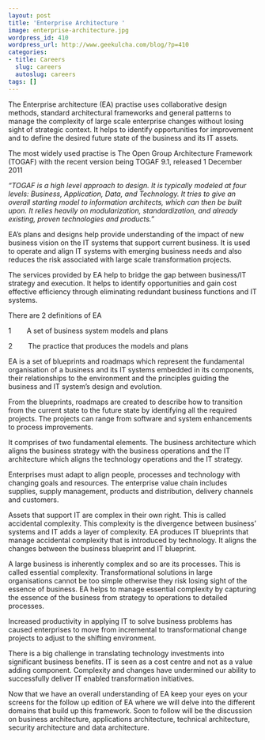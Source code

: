 ```yaml
---
layout: post
title: 'Enterprise Architecture '
image: enterprise-architecture.jpg
wordpress_id: 410
wordpress_url: http://www.geekulcha.com/blog/?p=410
categories:
- title: Careers
  slug: careers
  autoslug: careers
tags: []
---
```

The Enterprise architecture (EA) practise uses collaborative design methods, standard architectural frameworks and general patterns to manage the complexity of large scale enterprise changes without losing sight of strategic context. It helps to identify opportunities for improvement and to define the desired future state of the business and its IT assets.  The most widely used practise is The Open Group Architecture Framework (TOGAF) with the recent version being TOGAF 9.1, released 1 December 2011 _“TOGAF is a high level approach to design. It is typically modeled at four levels: Business, Application, Data, and Technology. It tries to give an overall starting model to information architects, which can then be built upon. It relies heavily on modularization, standardization, and already existing, proven technologies and products.”_  EA’s plans and designs help provide understanding of the impact of new business vision on the IT systems that support current business. It is used to operate and align IT systems with emerging business needs and also reduces the risk associated with large scale transformation projects.  The services provided by EA help to bridge the gap between business/IT strategy and execution. It helps to identify opportunities and gain cost effective efficiency through eliminating redundant business functions and IT systems.  There are 2 definitions of EA  1        A set of business system models and plans  2        The practice that produces the models and plans  EA is a set of blueprints and roadmaps which represent the fundamental organisation of a business and its IT systems embedded in its components, their relationships to the environment and the principles guiding the business and IT system’s design and evolution.  From the blueprints, roadmaps are created to describe how to transition from the current state to the future state by identifying all the required projects. The projects can range from software and system enhancements to process improvements.  It comprises of two fundamental elements. The business architecture which aligns the business strategy with the business operations and the IT architecture which aligns the technology operations and the IT strategy.  Enterprises must adapt to align people, processes and technology with changing goals and resources. The enterprise value chain includes supplies, supply management, products and distribution, delivery channels and customers.  Assets that support IT are complex in their own right. This is called accidental complexity. This complexity is the divergence between business’ systems and IT adds a layer of complexity. EA produces IT blueprints that manage accidental complexity that is introduced by technology. It aligns the changes between the business blueprint and IT blueprint.  A large business is inherently complex and so are its processes. This is called essential complexity. Transformational solutions in large organisations cannot be too simple otherwise they risk losing sight of the essence of business. EA helps to manage essential complexity by capturing the essence of the business from strategy to operations to detailed processes.  Increased productivity in applying IT to solve business problems has caused enterprises to move from incremental to transformational change projects to adjust to the shifting environment.  There is a big challenge in translating technology investments into significant business benefits. IT is seen as a cost centre and not as a value adding component. Complexity and changes have undermined our ability to successfully deliver IT enabled transformation initiatives.  Now that we have an overall understanding of EA keep your eyes on your screens for the follow up edition of EA where we will delve into the different domains that build up this framework. Soon to follow will be the discussion on business architecture, applications architecture, technical architecture, security architecture and data architecture.

